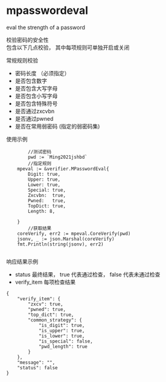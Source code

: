 # mpasswordeval
eval the strength of a password


校验密码的安全性  
包含以下几点校验， 其中每项规则可单独开启或关闭

常规规则校验
* 密码长度 （必须指定）
* 是否包含数字
* 是否包含大写字母
* 是否包含小写字母
* 是否包含特殊符号
* 是否通过zxcvbn
* 是否通过pwned
* 是否在常用弱密码 (指定的弱密码集)


使用示例
```
        //测试密码
        pwd := `Ming2021jshbd`
        //指定规则
	mpeval := &verifier.MPasswordEval{
		Digit: true,
		Upper: true,
		Lower: true,
		Special: true,
		Zxcvbn:  true,
		Pwned:   true,
		TopDict: true,
		Length: 8,

	}
        //获取结果
	coreVerify, err2 := mpeval.CoreVerify(pwd)
	jsonv, _ := json.Marshal(coreVerify)
	fmt.Println(string(jsonv), err2)


```

响应结果示例  
* status 最终结果， true 代表通过检查， false 代表未通过检查
* verify_item 每项检查结果
```
{
	"verify_item": {
		"zxcv": true,
		"pwned": true,
		"top_dict": true,
		"common_strategy": {
			"is_digit": true,
			"is_upper": true,
			"is_lower": true,
			"is_special": false,
			"pwd_length": true
		}
	},
	"message": "",
	"status": false
}


```

